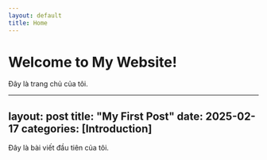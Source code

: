```yaml
---
layout: default
title: Home
---
```

# Welcome to My Website!
Đây là trang chủ của tôi.

---
layout: post
title: "My First Post"
date: 2025-02-17
categories: [Introduction]
---
Đây là bài viết đầu tiên của tôi.
